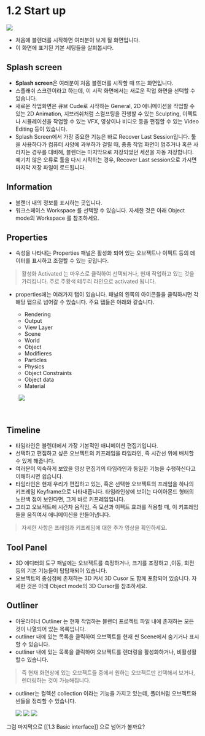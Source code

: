# 1.2 Start up 
<image src="https://github.com/onmind/ob/blob/main/Image/Interface_start.png?raw=true" with="400" hight="300">

- 처음에 블렌더를 시작하면 여러분이 보게 될 화면입니다. 
- 이 화면에 표기된 기본 세팅들을 살펴봅시다. 

## Splash screen 
- **Splash screen**은 여러분이 처음 블렌더를 시작할 때 뜨는 화면입니다.
- 스플래쉬 스크린이라고 하는데, 이 시작 화면에서는 새로운 작업 화면을 선택할 수 있습니다. 
- 새로운 작업화면은 큐브 Cude로 시작하는 General, 2D 애니메이션을 작업할 수 있는 2D Animation, 지브러쉬처럼 스컬프팅을 진행할 수 있는 Sculpting, 이펙트나 시뮬레이션을 작업할 수 있는 VFX, 영상이나 비디오 등을 편집할 수 있는 Video Editing 등이 있습니다. 
- Splash Screen에서 가장 중요한 기능은 바로 Recover Last Session입니다. 툴을 사용하다가 컴퓨터 사양에 과부하가 걸릴 때, 종종 작업 화면이 멈추거나 혹은 사라지는 경우를 대비해, 블렌더는 마지막으로 저장되었던 세션을 자동 저장합니다. 예기치 않은 오류로 툴을 다시 시작하는 경우, Recover Last session으로 가시면 마지막 저장 파일이 로드됩니다. 

## Information
- 블랜더 내의 정보를 표시하는 곳입니다. 
- 워크스페이스 Workspace 를 선택할 수 있습니다. 자세한 것은 아래 Object mode의  Workspace 를 참조하세요. 

## Properties 
- 속성을 나타내는 Properties 패널은 활성화 되어 있는 오브젝트나 이펙트 등의 데이터를 표시하고 조절할 수 있는 곳입니다. 
> 활성화 Activated 는 마우스로 클릭하여 선택되거나, 현재 작업하고 있는 것을 가리킵니다. 주로 주황색 테두리 라인으로 activated 됩니다. 
- properties에는 여러가지 탭이 있습니다. 패널의 왼쪽의 아이콘들을 클릭하시면 각 해당 탭으로 넘어갈 수 있습니다. 주요 탭들은 아래와 같습니다. 
	- Rendering 
	- Output 
	- View Layer
	- Scene 
	- World 
	- Object 
	- Modifieres 
	- Particles 
	- Physics 
	- Object Constraints 
	- Object data 
	- Material 
	
	&nbsp;
	<image src="https://github.com/onmind/ob/blob/main/Image/Properties.gif?raw=true" with="300" hight="200">

&nbsp;

## Timeline 
- 타임라인은 블렌더에서 가장 기본적인 애니메이션 편집기입니다. 
- 선택하고 편집하고 싶은 오브젝트의 키프레임을 타임라인, 즉 시간선 위에 배치할 수 있게 해줍니다. 
- 여러분이 익숙하게 보았을 영상 편집기의 타임라인과 동일한 기능을 수행하신다고 이해하시면 쉽습니다. 
- 타임라인은 현재 우리가 편집하고 있는, 혹은 선택한 오브젝트의 프레임을 하나의 키프레임 Keyframe으로 나타내줍니다. 타임라인상에 보이는 다이아몬드 형태의 노란색 점이 보인다면, 그게 바로 키프레임입니다. 
- 그리고 오브젝트에 시간차 움직임, 즉 모션과 이펙트 효과를 적용할 때, 이 키프레임들을 움직여서 애니메이션을 만들어냅니다. 
> 자세한 사항은 프레임과 키프레임에 대한 추가 영상을 확인하세요. 

## Tool Panel 
- 3D 에디터의 도구 패널에는 오브젝트를 측정하거나, 크기를 조정하고 ,이동, 회전 등의 기본 기능들이 탑탑재되어 있습니다. 
- 오브젝트의 중심점에 존재하는 3D 커서 3D Cusor 도 함께 포함되어 있습니다. 자세한 것은 아래 Object mode의 3D Cursor를 참조하세요. 

## Outliner 
- 아웃라이너 Outliner 는 현재 작업하는 블렌더 프로젝트 파일 내에 존재하는 모든 것이 나열되어 있는 목록입니다. 
- outliner 내에 있는 목록을 클릭하여 오브젝트를 현재 씬 Scene에서 숨기거나 표시할 수 있습니다. 
- outliner 내에 있는 목록을 클릭하여 오브젝트를 렌더링을 활성화하거나, 비활성활 할수 있습니다. 
> 즉 현재 화면상에 있는 오브젝트들 중에서 원하는 오브젝트만 선택해서 보거나, 렌더링하는 것이 가능해집니다.  
- outliner는 컬렉션 collection 이라는 기능을 가지고 있는데, 폴더처럼 오브젝트와 씬들을 정리할 수 있습니다.  

	<image src="https://docs.blender.org/manual/en/2.80/_images/scene-layout_collections_introduction_scene-collection.png" with="300" hight="200">
	<image src="https://docs.blender.org/manual/en/2.80/_images/scene-layout_collections_introduction_scene-organization.png" with="300" hight="200">
	<image src="https://docs.blender.org/manual/en/2.80/_images/scene-layout_collections_introduction_venn-diagram.png" with="300" hight="200">

그럼 마지막으로 [[1.3  Basic interface]] 으로 넘어가 볼까요?  
